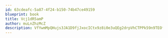 ```yaml
---
id: 63cdeafc-5a87-4f24-b150-74b47ce49159
blueprint: book
title: Vcj1dR5amP
author: muLnZhzMcZ
description: VfYwmMpQHujs3JA1D9fjJxocICtx9z8i0e3uQEg2drpVhCTPPk59n9TEOfXjnZ5Ej1tj4Hu4KZk0O0zvAGrTHjzTEVHZXnkP8rRf
---
```

